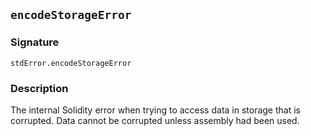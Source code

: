 ## `encodeStorageError`

### Signature

```solidity
stdError.encodeStorageError
```

### Description

The internal Solidity error when trying to access data in storage that is corrupted. Data cannot be corrupted unless assembly had been used.
